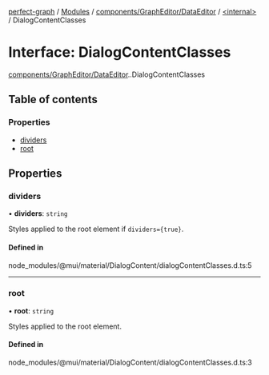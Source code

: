 [perfect-graph](../README.md) / [Modules](../modules.md) / [components/GraphEditor/DataEditor](../modules/components_GraphEditor_DataEditor.md) / [<internal\>](../modules/components_GraphEditor_DataEditor._internal_.md) / DialogContentClasses

# Interface: DialogContentClasses

[components/GraphEditor/DataEditor](../modules/components_GraphEditor_DataEditor.md).[<internal>](../modules/components_GraphEditor_DataEditor._internal_.md).DialogContentClasses

## Table of contents

### Properties

- [dividers](components_GraphEditor_DataEditor._internal_.DialogContentClasses.md#dividers)
- [root](components_GraphEditor_DataEditor._internal_.DialogContentClasses.md#root)

## Properties

### dividers

• **dividers**: `string`

Styles applied to the root element if `dividers={true}`.

#### Defined in

node_modules/@mui/material/DialogContent/dialogContentClasses.d.ts:5

___

### root

• **root**: `string`

Styles applied to the root element.

#### Defined in

node_modules/@mui/material/DialogContent/dialogContentClasses.d.ts:3
